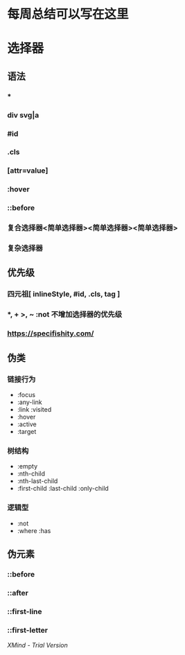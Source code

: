 # 每周总结可以写在这里

# 选择器

## 语法

### \*

### div svg|a

### #id

### .cls

### [attr=value]

### :hover

### ::before

### 复合选择器<简单选择器><简单选择器><简单选择器>

### 复杂选择器

## 优先级

### 四元祖[ inlineStyle, #id, .cls, tag ]

### \*, + >, ~ :not 不增加选择器的优先级

### https://specifishity.com/

## 伪类

### 链接行为

- :focus
- :any-link
- :link :visited
- :hover
- :active
- :target

### 树结构

- :empty
- :nth-child
- :nth-last-child
- :first-child :last-child :only-child

### 逻辑型

- :not
- :where :has

## 伪元素

### ::before

### ::after

### ::first-line

### ::first-letter

_XMind - Trial Version_
